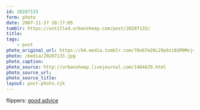 ```yaml
---
id: 20287133
form: photo
date: 2007-11-27 10:17:05
tumblr: https://untitled.urbansheep.com/post/20287133/
title:
tags:
    - post
photo_original_url: https://64.media.tumblr.com/78n67m26L29p9zi6SM9Mxj47_1280.jpg
photo: /media/20287133.jpg
photo_caption: 
photo_source: http://urbansheep.livejournal.com/1464629.html
photo_source_url:
photo_source_title:
layout: post-photo.njk
---
```


<p>flippers: <a href="http://www.flickr.com/photos/flippers/2062936558/">good advice</a></p>
